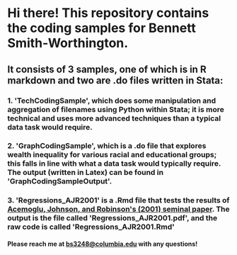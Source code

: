 # Hi there! This repository contains the coding samples for Bennett Smith-Worthington. 
## It consists of 3 samples, one of which is in R markdown and two are .do files written in Stata:
### 1. 'TechCodingSample', which does some manipulation and aggregation of filenames using Python within Stata; it is more technical and uses more advanced techniques than a typical data task would require.
### 2. 'GraphCodingSample', which is a .do file that explores wealth inequality for various racial and educational groups; this falls in line with what a data task would typically require. The output (written in Latex) can be found in 'GraphCodingSampleOutput'.
### 3. 'Regressions_AJR2001' is a .Rmd file that tests the results of [Acemoglu, Johnson, and Robinson's (2001) seminal paper](https://pubs.aeaweb.org/doi/pdfplus/10.1257/aer.91.5.1369). The output is the file called 'Regressions_AJR2001.pdf', and the raw code is called 'Regressions_AJR2001.Rmd'
#### Please reach me at bs3248@columbia.edu with any questions!
